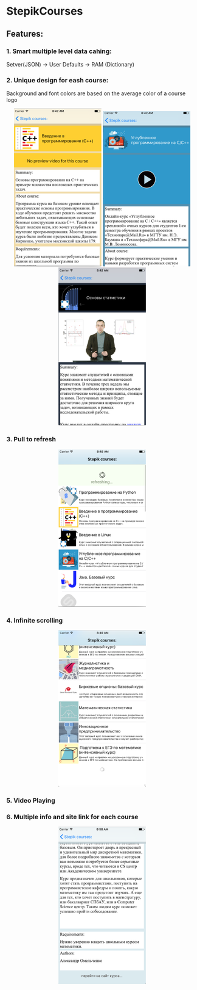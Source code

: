 # StepikCourses

## Features:

### 1. Smart multiple level data cahing:
Setver(JSON) -> User Defaults -> RAM (Dictionary)

### 2. Unique design for eash course:
Background and font colors are based on the average color of a course logo

<p align="center">
<img float="left" src="screenshots/coursePage1.png" width="230"/>
<img float="left" src="screenshots/coursePage2.png" width="230"/>
<img float="left" src="screenshots/coursePage3.png" width="230"/>
</p>

### 3. Pull to refresh

<p align="center">
<img float="left" src="screenshots/pullToRefresh.png" width="230"/>
</p>

### 4. Infinite scrolling

<p align="center">
<img float="left" src="screenshots/infiniteScrolling.png" width="230"/>
</p>

### 5. Video Playing

### 6. Multiple info and site link for each course

<p align="center">
<img float="left" src="screenshots/siteLink.png" width="230"/>
</p>
